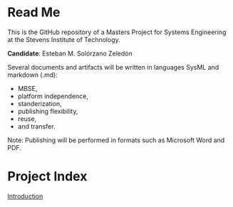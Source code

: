# Read Me

This is the GitHub repository of a Masters Project for Systems Engineering at the Stevens Institute of Technology.

**Candidate**: Esteban M. Solórzano Zeledón

Several documents and artifacts will be written in languages SysML and markdown (.md):
- MBSE,
- platform independence,
- standerization,
- publishing flexibility,
- reuse,
- and transfer.

Note: Publishing will be performed in formats such as Microsoft Word and PDF.

# Project Index

[Introduction](introduction.md#introduction)
